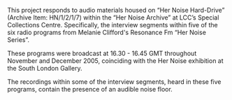 This project responds to audio materials housed on “Her Noise Hard-Drive” (Archive Item: HN/1/2/1/7) within the “Her Noise Archive” at LCC’s Special Collections Centre. Specifically, the interview segments within five of the six radio programs from Melanie Clifford's Resonance Fm “Her Noise Series”. 

These programs were broadcast at 16.30 - 16.45 GMT throughout November and December 2005, coinciding with the Her Noise exhibition at the South London Gallery. 

The recordings within some of the interview segments, heard in these five programs, contain the presence of an audible noise floor. 
